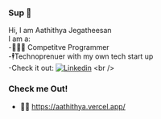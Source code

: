 ### Sup 👋

Hi, I am Aathithya Jegatheesan <br />
I am a:<br />
-🧑🏾‍💻 Competitve Programmer<br />
-🕴️Technoprenuer with my own tech start up<br />
   -Check it out: [![Linkedin](https://i.stack.imgur.com/gVE0j.png)]([https://www.linkedin.com/](https://www.linkedin.com/company/alternate-tech/?viewAsMember=true))
<br />

### Check me Out!
- 🥷🏼 https://aathithya.vercel.app/
